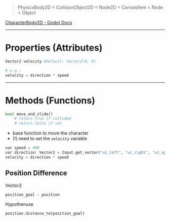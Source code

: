 > PhysicsBody2D < CollisionObject2D < Node2D < CanvasItem < Node < Object

[CharacterBody2D - Godot Docs](https://docs.godotengine.org/en/4.2/classes/class_characterbody2d.html)


---
# Properties (Attributes)
```python
Vector2 velocity #default: Vector2(0, 0)

# e.g.:
velocity = direction * speed
```


---
# Methods (Functions)
```python
bool move_and_slide()
	# return true if collided
	# return false if not
```
- base function to move the character
- (<span style="color: #AA0000">!</span>) need to set the `velocity` variable
```python
var speed = 400
var direction: Vector2 = Input.get_vector("ui_left", "ui_right", "ui_up", "ui_down")
velocity = direction * speed
```


## Position Difference
Vector2
```
position_goal - position
```

Hypothenuse
```
position.distance_to(position_goal)
```